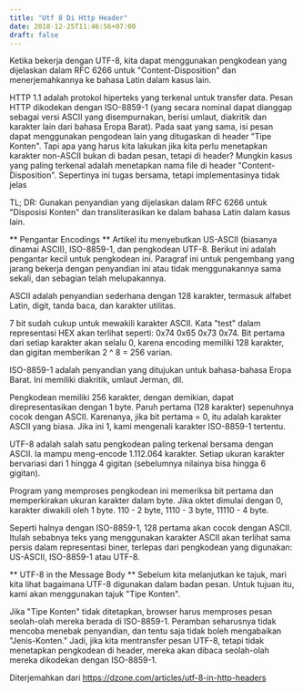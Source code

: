 ```yaml
---
title: "Utf 8 Di Http Header"
date: 2018-12-25T11:46:56+07:00
draft: false
---
```

Ketika bekerja dengan UTF-8, kita dapat menggunakan pengkodean yang dijelaskan dalam RFC 6266 untuk "Content-Disposition" dan menerjemahkannya ke bahasa Latin dalam kasus lain.

HTTP 1.1 adalah protokol hiperteks yang terkenal untuk transfer data. Pesan HTTP dikodekan dengan ISO-8859-1 (yang secara nominal dapat dianggap sebagai versi ASCII yang disempurnakan, berisi umlaut, diakritik dan karakter lain dari bahasa Eropa Barat). Pada saat yang sama, isi pesan dapat menggunakan pengodean lain yang ditugaskan di header "Tipe Konten". Tapi apa yang harus kita lakukan jika kita perlu menetapkan karakter non-ASCII bukan di badan pesan, tetapi di header? Mungkin kasus yang paling terkenal adalah menetapkan nama file di header "Content-Disposition". Sepertinya ini tugas bersama, tetapi implementasinya tidak jelas

TL; DR: Gunakan penyandian yang dijelaskan dalam RFC 6266 untuk "Disposisi Konten" dan transliterasikan ke dalam bahasa Latin dalam kasus lain.

** Pengantar Encodings **
Artikel itu menyebutkan US-ASCII (biasanya dinamai ASCII), ISO-8859-1, dan pengkodean UTF-8. Berikut ini adalah pengantar kecil untuk pengkodean ini. Paragraf ini untuk pengembang yang jarang bekerja dengan penyandian ini atau tidak menggunakannya sama sekali, dan sebagian telah melupakannya.

ASCII adalah penyandian sederhana dengan 128 karakter, termasuk alfabet Latin, digit, tanda baca, dan karakter utilitas.

7 bit sudah cukup untuk mewakili karakter ASCII. Kata "test" dalam representasi HEX akan terlihat seperti: 0x74 0x65 0x73 0x74. Bit pertama dari setiap karakter akan selalu 0, karena encoding memiliki 128 karakter, dan gigitan memberikan 2 ^ 8 = 256 varian.

ISO-8859-1 adalah penyandian yang ditujukan untuk bahasa-bahasa Eropa Barat. Ini memiliki diakritik, umlaut Jerman, dll.

Pengkodean memiliki 256 karakter, dengan demikian, dapat direpresentasikan dengan 1 byte. Paruh pertama (128 karakter) sepenuhnya cocok dengan ASCII. Karenanya, jika bit pertama = 0, itu adalah karakter ASCII yang biasa. Jika ini 1, kami mengenali karakter ISO-8859-1 tertentu.

UTF-8 adalah salah satu pengkodean paling terkenal bersama dengan ASCII. Ia mampu meng-encode 1.112.064 karakter. Setiap ukuran karakter bervariasi dari 1 hingga 4 gigitan (sebelumnya nilainya bisa hingga 6 gigitan).

Program yang memproses pengkodean ini memeriksa bit pertama dan memperkirakan ukuran karakter dalam byte. Jika oktet dimulai dengan 0, karakter diwakili oleh 1 byte. 110 - 2 byte, 1110 - 3 byte, 11110 - 4 byte.

Seperti halnya dengan ISO-8859-1, 128 pertama akan cocok dengan ASCII. Itulah sebabnya teks yang menggunakan karakter ASCII akan terlihat sama persis dalam representasi biner, terlepas dari pengkodean yang digunakan: US-ASCII, ISO-8859-1 atau UTF-8.

** UTF-8 in the Message Body **
Sebelum kita melanjutkan ke tajuk, mari kita lihat bagaimana UTF-8 digunakan dalam badan pesan. Untuk tujuan itu, kami akan menggunakan tajuk "Tipe Konten".

Jika "Tipe Konten" tidak ditetapkan, browser harus memproses pesan seolah-olah mereka berada di ISO-8859-1. Peramban seharusnya tidak mencoba menebak penyandian, dan tentu saja tidak boleh mengabaikan "Jenis-Konten." Jadi, jika kita mentransfer pesan UTF-8, tetapi tidak menetapkan pengkodean di header, mereka akan dibaca seolah-olah mereka dikodekan dengan ISO-8859-1.

Diterjemahkan dari https://dzone.com/articles/utf-8-in-http-headers
